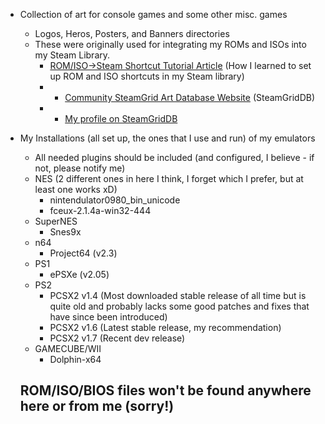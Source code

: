 - Collection of art for console games and some other misc. games
  - Logos, Heros, Posters, and Banners directories
  - These were originally used for integrating my ROMs and ISOs into my Steam Library.
    - [ROM/ISO->Steam Shortcut Tutorial Article](https://steamcommunity.com/sharedfiles/filedetails/?id=615016180) (How I learned to set up ROM and ISO shortcuts in my Steam library)
    - - [Community SteamGrid Art Database Website](https://www.steamgriddb.com/) (SteamGridDB)
    - - [My profile on SteamGridDB](https://www.steamgriddb.com/profile/76561197997377302)


- My Installations (all set up, the ones that I use and run) of my emulators
  - All needed plugins should be included (and configured, I believe - if not, please notify me)
  - NES (2 different ones in here I think, I forget which I prefer, but at least one works xD)
    - nintendulator0980_bin_unicode      
    - fceux-2.1.4a-win32-444
  - SuperNES
    - Snes9x
  - n64
    - Project64 (v2.3)
  - PS1
    - ePSXe (v2.05)
  - PS2
    - PCSX2 v1.4 (Most downloaded stable release of all time but is quite old and probably lacks 
                 some good patches and fixes that have since been introduced) 
    - PCSX2 v1.6 (Latest stable release, my recommendation)
    - PCSX2 v1.7 (Recent dev release)
  - GAMECUBE/WII
    - Dolphin-x64
                         

  ## ROM/ISO/BIOS files won't be found anywhere here or from me (sorry!)
